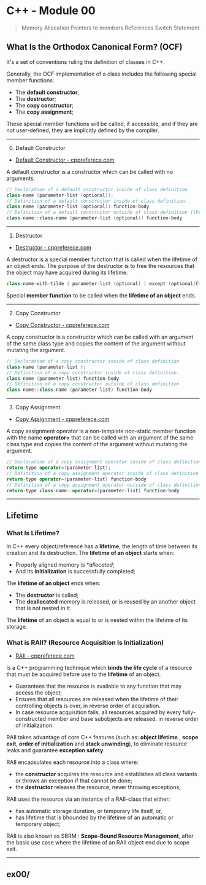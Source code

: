 # C++ - Module 00

> Memory Allocation
> Pointers to members
> References
> Switch Statement

## What Is the Orthodox Canonical Form? (OCF)

It's a set of conventions ruling the definition of classes in C++.

Generally, the OCF implementation of a class includes the following special member functions:
- The **default constructor**;
- The **destructor**;
- The **copy constructor**;
- The **copy assignment**;

These special member functions will be called, if accessible, and if they are not user-defined, they are implicitly defined by the compiler.
___
0. Default Constructor
- [Default Constructor - cppreferece.com](https://en.cppreference.com/w/cpp/language/default_constructor)

A default constructor is a constructor which can be called with no arguments.
```c++
// Declaration of a default constructor inside of class definition
class-name (parameter-list (optional));
// Definition of a default constructor inside of class definition.
class-name (parameter-list (optional)) function-body
// Definition of a default constructor outside of class definition (the class must contain a declaration
class-name::class-name (parameter-list (optional)) function-body	
```
___
1. Destructor
- [Destructor - cppreferece.com](https://en.cppreference.com/w/cpp/language/destructor)

A destructor is a special member function that is called when the lifetime of an object ends. The purpose of the destructor is to free the resources that the object may have acquired during its lifetime.

```c++
class-name-with-tilde ( parameter-list (optional) ) except (optional(C++11)) attr (optional(C++11))		
```
Special **member function** to be called when the **lifetime of an object** ends.

___
2. Copy Constructor
- [Copy Constructor - cppreferece.com](https://en.cppreference.com/w/cpp/language/copy_constructor)

A copy constructor is a constructor which can be called with an argument of the same class type and copies the content of the argument without mutating the argument.
```c++
// Declaration of a copy constructor inside of class definition
class-name (parameter-list );
// Definition of a copy constructor inside of class definition.
class-name (parameter-list) function-body
// Definition of a copy constructor outside of class definition
class-name::class-name (parameter-list) function-body
```

___
3. Copy Assignment
- [Copy Assignment - cppreferece.com](https://en.cppreference.com/w/cpp/language/copy_assignment)

A copy assignment operator is a non-template non-static member function with the name **operator=** that can be called with an argument of the same class type and copies the content of the argument without mutating the argument.
```c++
// Declaration of a copy assignment operator inside of class definition
return-type operator=(parameter-list);
// Definition of a copy assignment operator inside of class definition
return-type operator=(parameter-list) function-body
// Definition of a copy assignment operator outside of class definition
return-type class-name::operator=(parameter-list) function-body	
```

___
## Lifetime

### What Is Lifetime?

In C++ every object/reference has a **lifetime**, the length of time between its creation and its destruction.
The **lifetime of an object** starts when:

- Properly aligned memory is **allocated*;
- And its **initialization** is successfully completed;

The **lifetime of an object** ends when:

- The **destructor** is called;
- The **deallocated** memory is released, or is reused by an another object that is not nested in it.

The **lifetime** of an object is equal to or is nested within the lifetime of its storage.

### What is **RAII**? (Resource Acquisition Is Initialization)
- [RAII - cppreferece.com](https://en.cppreference.com/w/cpp/language/raii) 

Is a C++ programming technique which **binds the life cycle** of a resource that must be acquired before use to the **lifetime** of an object.
- Guarantees that the resource is available to any function that may access the object;
- Ensures that all resources are released when the lifetime of their controlling objects is over, in reverse order of acquisition.
- In case resource acquisition fails, all resources acquired by every fully-constructed member and base subobjects are released. in reverse order of initialization.

RAII takes advantage of core C++ features (such as: **object lifetime** , **scope exit**, **order of initialization** and **stack unwinding**), to eliminate resource leaks and guarantee **exception safety**.

RAII encapsulates each resource into a class where:
- the **constructor** acquires the resource and establishes all class variants or throws an exception if that cannot be done;
- the **destructor** releases the resource, never throwing exceptions;

RAII uses the resource via an instance of a RAII-class that either:
- has automatic storage duration, or temporary life itself, or,
- has lifetime that is bhounded by the lifetime of an automatic or temporary object;

RAII is also known as SBRM : **Scope-Bound Resource Management**, after the basic use case where the lifetime of an RAII object end due to scope exit.

___

## ex00/
